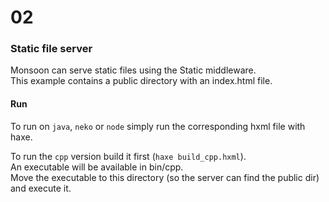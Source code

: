 # 02

### Static file server

Monsoon can serve static files using the Static middleware.  
This example contains a public directory with an index.html file.  

#### Run

To run on `java`, `neko` or `node` simply run the corresponding hxml file with haxe.

To run the `cpp` version build it first (`haxe build_cpp.hxml`).  
An executable will be available in bin/cpp.   
Move the executable to this directory (so the server can find the public dir) and execute it.